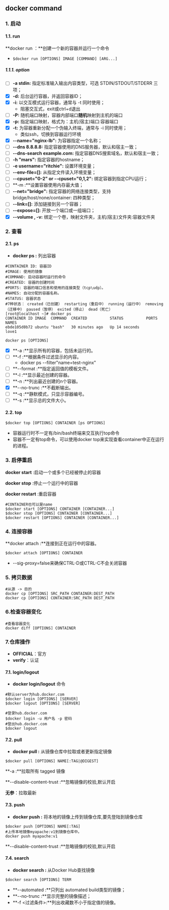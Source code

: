 ## docker command

### 1. 启动

#### 1.1. run

**docker run ：**创建一个新的容器并运行一个命令

- ```shell
  $docker run [OPTIONS] IMAGE [COMMAND] [ARG...]
  ```

##### 1.1.1. **option**

- [ ] **-a stdin:** 指定标准输入输出内容类型，可选 STDIN/STDOUT/STDERR 三项；
- [x] **-d:** 后台运行容器，并返回容器ID；
- [x] **-i:** 以交互模式运行容器，通常与 -t 同时使用；
  - 阻塞交互式，exit或ctrl+d退出
- [ ] **-P:** 随机端口映射，容器内部端口**随机**映射到主机的端口
- [x] **-p:** 指定端口映射，格式为：主机(宿主)端口:容器端口 
- [x] **-t:** 为容器重新分配一个伪输入终端，通常与 -i 同时使用；
  - 类似ssh，切换到容器运行环境
- [x] **--name="nginx-lb":** 为容器指定一个名称；
- [ ] **--dns 8.8.8.8:** 指定容器使用的DNS服务器，默认和宿主一致；
- [ ] **--dns-search example.com:** 指定容器DNS搜索域名，默认和宿主一致；
- [ ] **-h "mars":** 指定容器的hostname；
- [ ] **-e username="ritchie":** 设置环境变量；
- [ ] **--env-file=[]:** 从指定文件读入环境变量；
- [ ] **--cpuset="0-2" or --cpuset="0,1,2":** 绑定容器到指定CPU运行；
- [ ] **-m :**设置容器使用内存最大值；
- [ ] **--net="bridge":** 指定容器的网络连接类型，支持 bridge/host/none/container: 四种类型；
- [ ] **--link=[]:** 添加链接到另一个容器；
- [ ] **--expose=[]:** 开放一个端口或一组端口；
- [x] **--volume , -v:** 绑定一个卷，映射文件夹，主机(宿主)文件夹:容器文件夹 

### 2. 查看

#### 2.1. ps

- **docker ps :** 列出容器

```shell
#CONTAINER ID: 容器ID
#IMAGE: 使用的镜像
#COMMAND: 启动容器时运行的命令
#CREATED: 容器的创建时间
#PORTS: 容器的端口信息和使用的连接类型（tcp\udp）。
#NAMES: 自动分配的容器名称。
#STATUS: 容器状态
#7种状态： created（已创建） restarting（重启中） running（运行中） removing（迁移中） paused（暂停） exited（停止） dead（死亡）
[root@localhost ~]# docker ps
CONTAINER ID IMAGE  COMMAND  CREATED          STATUS          PORTS     NAMES
ebde105d0b72 ubuntu "bash"   30 minutes ago   Up 14 seconds             love1
```

```shell
docker ps [OPTIONS]
```

- [x] **-a :**显示所有的容器，包括未运行的。
- [ ] **-f :**根据条件过滤显示的内容。
  - docker ps --filter"name=test-nginx"
- [ ] **--format :**指定返回值的模板文件。
- [ ] **-l :**显示最近创建的容器。
- [ ] **-n :**列出最近创建的n个容器。
- [x] **--no-trunc :**不截断输出。
- [ ] **-q :**静默模式，只显示容器编号。
- [ ] **-s :**显示总的文件大小。

#### 2.2. top

```shell
$docker top [OPTIONS] CONTAINER [ps OPTIONS]
```

- 容器运行时不一定有/bin/bash终端来交互执行top命令
- 容器不一定有top命令，可以使用docker top来实现查看container中正在运行的进程。

### 3. 启停重启

**docker start** :启动一个或多个已经被停止的容器

**docker stop** :停止一个运行中的容器

**docker restart** :重启容器

```shell
#CONTAINER也可以是name
$docker start [OPTIONS] CONTAINER [CONTAINER...]
$docker stop [OPTIONS] CONTAINER [CONTAINER...]
$docker restart [OPTIONS] CONTAINER [CONTAINER...]
```

### 4. 连接容器

**docker attach :**连接到正在运行中的容器。

```
$docker attach [OPTIONS] CONTAINER
```

- --sig-proxy=false来确保CTRL-D或CTRL-C不会关闭容器

### 5. 拷贝数据

```shell
#从源 -> 目的
docker cp [OPTIONS] SRC_PATH CONTAINER:DEST_PATH
docker cp [OPTIONS] CONTAINER:SRC_PATH DEST_PATH
```

### 6.检查容器变化

```shell
#查看容器变化
docker diff [OPTIONS] CONTAINER
```

### 7.仓库操作

- **OFFICIAL**：官方
- **verify**：认证

#### 7.1. login/logout

- **docker login/logout** 命令

```shell
#默认server为hub.docker.com
$docker login [OPTIONS] [SERVER]
$docker logout [OPTIONS] [SERVER]
```

```shell
#登录hub.docker.com
$docker login -u 用户名 -p 密码
#登出hub.docker.com
$docker logout
```

#### 7.2. pull

- **docker pull :** 从镜像仓库中拉取或者更新指定镜像

```shell
$docker pull [OPTIONS] NAME[:TAG|@DIGEST]
```

**-a :**拉取所有 tagged 镜像

**--disable-content-trust :**忽略镜像的校验,默认开启

**无参**：拉取最新

#### 7.3. push

- **docker push :** 将本地的镜像上传到镜像仓库,要先登陆到镜像仓库

```shell
$docker push [OPTIONS] NAME[:TAG]
#上传本地镜像myapache:v1到镜像仓库中。
docker push myapache:v1
```

**--disable-content-trust :**忽略镜像的校验,默认开启

#### 7.4. search

- **docker search :** 从Docker Hub查找镜像

```shell
$docker search [OPTIONS] TERM
```

- **--automated :**只列出 automated build类型的镜像；
- **--no-trunc :**显示完整的镜像描述；
- **-f <过滤条件>:**列出收藏数不小于指定值的镜像。